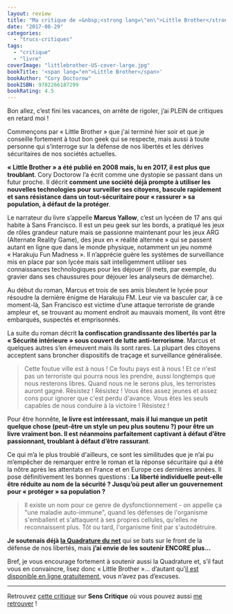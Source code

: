 ```yaml
---
layout: review
title: "Ma critique de «&nbsp;<strong lang=\"en\">Little Brother</strong>&nbsp;» de <em>Cory Doctorow</em>"
date: "2017-08-29"
categories: 
  - "trucs-critiques"
tags: 
  - "critique"
  - "livre"
coverImage: "littlebrother-US-cover-large.jpg"
bookTitle: '<span lang="en">Little Brother</span>'
bookAuthor: "Cory Doctorow"
bookISBN: 9782266187299  
bookRating: 4.5
---
```


Bon allez, c’est fini les vacances, on arrête de rigoler, j’ai PLEIN de critiques en retard moi !

Commençons par « Little Brother » que j'ai terminé hier soir et que je conseille fortement à tout bon geek qui se respecte, mais aussi à toute personne qui s’interroge sur la défense de nos libertés et les dérives sécuritaires de nos sociétés actuelles.

**« Little Brother » a été publié en 2008 mais, lu en 2017, il est plus que troublant**. Cory Doctorow l’a écrit comme une dystopie se passant dans un futur proche. Il décrit **comment une société déjà prompte à utiliser les nouvelles technologies pour surveiller ses citoyens, bascule rapidement et sans résistance dans un tout-sécuritaire pour « rassurer » sa population, à défaut de la protéger**.

Le narrateur du livre s’appelle **Marcus Yallow**, c’est un lycéen de 17 ans qui habite à Sans Francisco. Il est un peu geek sur les bords, a pratiqué les jeux de rôles grandeur nature mais se passionne maintenant pour les jeux ARG (Alternate Reality Game), des jeux en « réalité alternée » qui se passent autant en ligne que dans le monde physique, notamment un jeu nommé « Harakuju Fun Madness ». Il n’apprécie guère les systèmes de surveillance mis en place par son lycée mais sait intelligemment utiliser ses connaissances technologiques pour les déjouer (il mets, par exemple, du gravier dans ses chaussures pour déjouer les analyseurs de démarche).

Au début du roman, Marcus et trois de ses amis bleutent le lycée pour résoudre la dernière énigme de Harakuju FM. Leur vie va basculer car, à ce moment-là, San Francisco est victime d’une attaque terroriste de grande ampleur et, se trouvant au moment endroit au mauvais moment, ils vont être embarqués, suspectés et emprisonnés.

La suite du roman décrit **la confiscation grandissante des libertés par la « Sécurité intérieure » sous couvert de lutte anti-terrorisme**. Marcus et quelques autres s’en émeuvent mais ils sont rares. La plupart des citoyens acceptent sans broncher dispositifs de traçage et surveillance généralisée.

<blockquote class="citation">Cette foutue ville est à nous ! Ce foutu pays est à nous ! Et ce n'est pas un terroriste qui pourra nous les prendre, aussi longtemps que nous resterons libres. Quand nous ne le serons plus, les terroristes auront gagné. Résistez ! Résistez ! Vous êtes assez jeunes et assez cons pour ignorer que c'est perdu d'avance. Vous êtes les seuls capables de nous conduire à la victoire ! Résistez !</blockquote>

Pour être honnête, **le livre est intéressant, mais il lui manque un petit quelque chose (peut-être un style un peu plus soutenu ?) pour être un livre vraiment bon. Il est néanmoins parfaitement captivant à défaut d’être passionnant, troublant à défaut d’être rassurant**.

Ce qui m’a le plus troublé d'ailleurs, ce sont les similitudes que je n’ai pu m’empêcher de remarquer entre le roman et la réponse sécuritaire qui a été la nôtre après les attentats en France et en Europe ces dernières années. Il pose définitivement les bonnes questions : **La liberté individuelle peut-elle être réduite au nom de la sécurité ? Jusqu’où peut aller un gouvernement pour « protéger » sa population ?**

<blockquote class="citation">Il existe un nom pour ce genre de dysfonctionnement - on appelle ça "une maladie auto-immune", quand les défenses de l'organisme s'emballent et s'attaquent à ses propres cellules, qu'elles ne reconnaissent plus. Tôt ou tard, l'organisme finit par s'autodétruire.</blockquote>

**Je soutenais déjà [la Quadrature du net](https://www.laquadrature.net/fr)** qui se bats sur le front de la défense de nos libertés, mais **j’ai envie de les soutenir ENCORE plus...**

Bref, je vous encourage fortement à soutenir aussi la Quadrature et, s’il faut vous en convaincre, lisez donc « Little Brother »... d’autant qu’[il est disponible en ligne gratuitement](http://craphound.com/littlebrother/download/), vous n’avez pas d’excuses.

* * *

Retrouvez [cette critique](https://www.senscritique.com/livre/Little_Brother/critique/116650976) sur **Sens Critique** où vous pouvez aussi [me retrouver](http://www.senscritique.com/Arnaud_Malon) !

